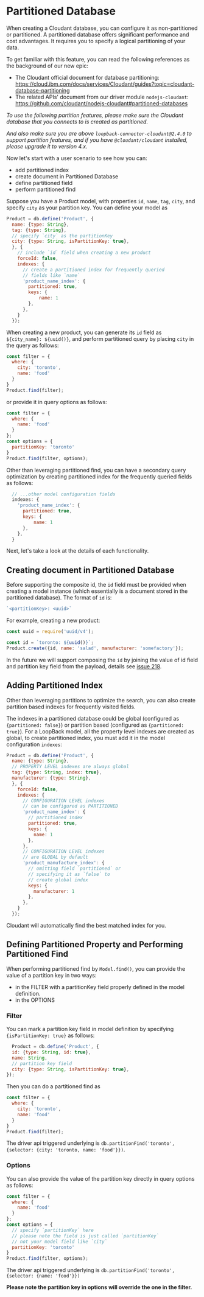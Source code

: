 # Partitioned Database

When creating a Cloudant database, you can configure it as non-partitioned or partitioned.
A partitioned database offers significant performance and cost advantages. It requires you to specify a logical partitioning of your data.

To get familiar with this feature, you can read the following references as the background of our new epic:

- The Cloudant official document for database partitioning: https://cloud.ibm.com/docs/services/Cloudant/guides?topic=cloudant-database-partitioning
- The related APIs' document from our driver module `nodejs-cloudant`: https://github.com/cloudant/nodejs-cloudant#partitioned-databases

_To use the following partition features, please make sure the Cloudant database that you connects to is created as partitioned._

_And also make sure you are above `loopback-connector-cloudant@2.4.0` to support partition features, and if you have `@cloudant/cloudant` installed, please upgrade it to version 4.x._

Now let's start with a user scenario to see how you can:
- add partitioned index
- create document in Partitioned Database
- define partitioned field
- perform partitioned find

Suppose you have a Product model, with properties `id`, `name`, `tag`, `city`, and specify `city` as your partition key. You can define your model as

```js
Product = db.define('Product', {
  name: {type: String},
  tag: {type: String},
  // specify `city` as the partitionKey
  city: {type: String, isPartitionKey: true},
  }, {
    // include `id` field when creating a new product
    forceId: false,
    indexes: {
      // create a partitioned index for frequently queried
      // fields like `name`
      'product_name_index': {
        partitioned: true,
        keys: {
            name: 1
        },
      },
    }
  });
```

When creating a new product, you can generate its `id` field as `${city_name}: ${uuid()}`, and perform partitioned query by placing `city` in the query as follows: 

```js
const filter = {
  where: {
    city: 'toronto',
    name: 'food'
  }
}
Product.find(filter);
```

or provide it in query options as follows:

```js
const filter = {
  where: {
    name: 'food'
  }
};
const options = {
  partitionKey: 'toronto'
}
Product.find(filter, options);
```

Other than leveraging partitioned find, you can have a secondary query optimization by creating partitioned index for the frequently queried fields as follows:

```js
  // ...other model configuration fields
  indexes: {
    'product_name_index': {
      partitioned: true,
      keys: {
          name: 1
      },
    },
  }
```

Next, let's take a look at the details of each functionality.

## Creating document in Partitioned Database

Before supporting the composite id, the `id` field must be provided when creating a model instance (which essentially is a document stored in the partitioned database). The format of `id` is:

```js
`<partitionKey>: <uuid>`
```

For example, creating a new product:

```js
const uuid = require('uuid/v4');

const id = `toronto: ${uuid()}`;
Product.create({id, name: 'salad', manufacturer: 'somefactory'});
```

In the future we will support composing the `id` by joining the value of id field and partition key field from the payload, details see [issue 218](https://github.com/loopbackio/loopback-connector-cloudant/issues/218).

## Adding Partitioned Index

Other than leveraging partitions to optimize the search, you can also create partition based indexes for frequently visited fields.

The indexes in a partitioned database could be global (configured as `{partitioned: false}`) or partition based (configured as `{partitioned: true}`). For a LoopBack model, all the property level indexes are created as global, to create partitioned index, you must add it in the model configuration `indexes`:

```js
Product = db.define('Product', {
  name: {type: String},
  // PROPERTY LEVEL indexes are always global
  tag: {type: String, index: true},
  manufacturer: {type: String},
  }, {
    forceId: false,
    indexes: {
      // CONFIGURATION LEVEL indexes 
      // can be configured as PARTITIONED
      'product_name_index': {
        // partitioned index
        partitioned: true,
        keys: {
          name: 1
        },
      },
      // CONFIGURATION LEVEL indexes 
      // are GLOBAL by default
      'product_manufacture_index': {
        // omitting field `partitioned` or 
        // specifying it as `false` to 
        // create global index
        keys: {
          manufacturer: 1
        },
      },
    }
  });
```

Cloudant will automatically find the best matched index for you.

## Defining Partitioned Property and Performing Partitioned Find

When performing partitioned find by `Model.find()`, you can provide the value of a partition key in two ways:

- in the FILTER with a partitionKey field properly defined in the model definition. 
- in the OPTIONS

### Filter

You can mark a partition key field in model definition by specifying `{isPartitionKey: true}` as follows:

```js
  Product = db.define('Product', {
  id: {type: String, id: true},
  name: String,
  // partition key field
  city: {type: String, isPartitionKey: true},
});
```

Then you can do a partitioned find as 
```js
const filter = {
  where: {
    city: 'toronto',
    name: 'food'
  }
}
Product.find(filter);
```

The driver api triggered underlying is `db.partitionFind('toronto', {selector: {city: 'toronto, name: 'food'}})`.

### Options

You can also provide the value of the partition key directly in query options as follows:

```js
const filter = {
  where: {
    name: 'food'
  }
};
const options = {
  // specify `partitionKey` here
  // please note the field is just called `partitionKey`
  // not your model field like `city`
  partitionKey: 'toronto'
}
Product.find(filter, options);
```

The driver api triggered underlying is `db.partitionFind('toronto', {selector: {name: 'food'}})`

**Please note the partition key in options will override the one in the filter.**